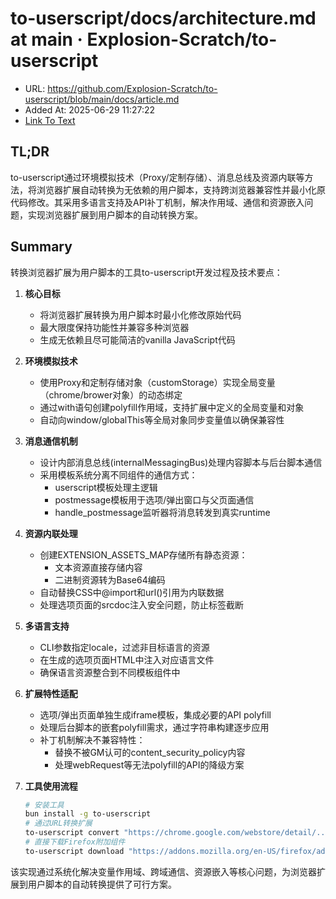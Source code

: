 # to-userscript/docs/architecture.md at main · Explosion-Scratch/to-userscript
- URL: https://github.com/Explosion-Scratch/to-userscript/blob/main/docs/article.md
- Added At: 2025-06-29 11:27:22
- [Link To Text](2025-06-29-to-userscript-docs-architecture.md-at-main-·-explosion-scratch-to-userscript_raw.md)

## TL;DR


to-userscript通过环境模拟技术（Proxy/定制存储）、消息总线及资源内联等方法，将浏览器扩展自动转换为无依赖的用户脚本，支持跨浏览器兼容性并最小化原代码修改。其采用多语言支持及API补丁机制，解决作用域、通信和资源嵌入问题，实现浏览器扩展到用户脚本的自动转换方案。

## Summary


转换浏览器扩展为用户脚本的工具to-userscript开发过程及技术要点：

1. **核心目标**  
   - 将浏览器扩展转换为用户脚本时最小化修改原始代码  
   - 最大限度保持功能性并兼容多种浏览器  
   - 生成无依赖且尽可能简洁的vanilla JavaScript代码  

2. **环境模拟技术**  
   - 使用Proxy和定制存储对象（customStorage）实现全局变量（chrome/brower对象）的动态绑定  
   - 通过with语句创建polyfill作用域，支持扩展中定义的全局变量和对象  
   - 自动向window/globalThis等全局对象同步变量值以确保兼容性

3. **消息通信机制**  
   - 设计内部消息总线(internalMessagingBus)处理内容脚本与后台脚本通信  
   - 采用模板系统分离不同组件的通信方式：  
     - userscript模板处理主逻辑  
     - postmessage模板用于选项/弹出窗口与父页面通信  
     - handle_postmessage监听器将消息转发到真实runtime

4. **资源内联处理**  
   - 创建EXTENSION_ASSETS_MAP存储所有静态资源：  
     - 文本资源直接存储内容  
     - 二进制资源转为Base64编码  
   - 自动替换CSS中@import和url()引用为内联数据  
   - 处理选项页面的srcdoc注入安全问题，防止</script>标签截断

5. **多语言支持**  
   - CLI参数指定locale，过滤非目标语言的资源  
   - 在生成的选项页面HTML中注入对应语言文件  
   - 确保语言资源整合到不同模板组件中

6. **扩展特性适配**  
   - 选项/弹出页面单独生成iframe模板，集成必要的API polyfill  
   - 处理后台脚本的嵌套polyfill需求，通过字符串构建逐步应用  
   - 补丁机制解决不兼容特性：  
     - 替换不被GM认可的content_security_policy内容  
     - 处理webRequest等无法polyfill的API的降级方案

7. **工具使用流程**  
   ```bash
   # 安装工具
   bun install -g to-userscript
   # 通过URL转换扩展
   to-userscript convert "https://chrome.google.com/webstore/detail/..." --minify -o my-script.user.js
   # 直接下载Firefox附加组件
   to-userscript download "https://addons.mozilla.org/en-US/firefox/addon/..."
   ```

该实现通过系统化解决变量作用域、跨域通信、资源嵌入等核心问题，为浏览器扩展到用户脚本的自动转换提供了可行方案。
